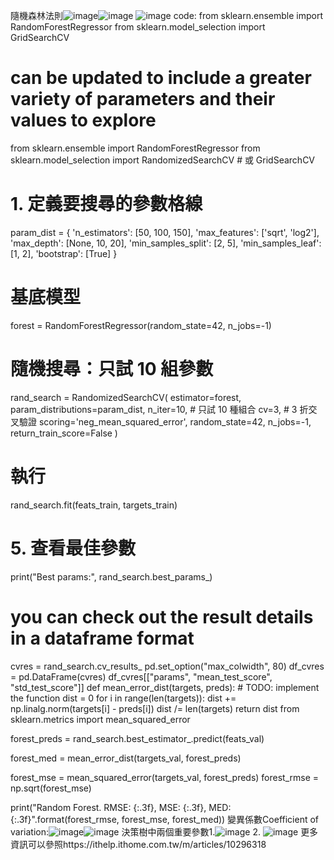 隨機森林法則![image](https://github.com/user-attachments/assets/0b9edfcb-cf05-48aa-82ec-2c049e4141ff)![image](https://github.com/user-attachments/assets/1af7f702-18bc-4a18-a72a-b4ace1342c63)
![image](https://github.com/user-attachments/assets/4ad4fbc7-f0b2-4612-a140-012b5b85c39a)
code:
from sklearn.ensemble import RandomForestRegressor
from sklearn.model_selection import GridSearchCV

# can be updated to include a greater variety of parameters and their values to explore
from sklearn.ensemble import RandomForestRegressor
from sklearn.model_selection import RandomizedSearchCV  # 或 GridSearchCV

# 1. 定義要搜尋的參數格線
param_dist = {
    'n_estimators':      [50, 100, 150],
    'max_features':      ['sqrt', 'log2'],
    'max_depth':         [None, 10, 20],
    'min_samples_split': [2, 5],
    'min_samples_leaf':  [1, 2],
    'bootstrap':         [True]
}

# 基底模型
forest = RandomForestRegressor(random_state=42, n_jobs=-1)

# 隨機搜尋：只試 10 組參數
rand_search = RandomizedSearchCV(
    estimator=forest,
    param_distributions=param_dist,
    n_iter=10,                # 只試 10 種組合
    cv=3,                     # 3 折交叉驗證
    scoring='neg_mean_squared_error',
    random_state=42,
    n_jobs=-1,
    return_train_score=False
)

# 執行
rand_search.fit(feats_train, targets_train)

# 5. 查看最佳參數
print("Best params:", rand_search.best_params_)

# you can check out the result details in a dataframe format
cvres = rand_search.cv_results_
pd.set_option("max_colwidth", 80)
df_cvres = pd.DataFrame(cvres)
df_cvres[["params", "mean_test_score", "std_test_score"]]
def mean_error_dist(targets, preds):
    # TODO: implement the function
    dist = 0
    for i in range(len(targets)):
      dist += np.linalg.norm(targets[i] - preds[i])
    dist /= len(targets)
    return dist
  from sklearn.metrics import mean_squared_error

forest_preds = rand_search.best_estimator_.predict(feats_val)

forest_med = mean_error_dist(targets_val, forest_preds)

forest_mse = mean_squared_error(targets_val, forest_preds)
forest_rmse = np.sqrt(forest_mse)

print("Random Forest. RMSE: {:.3f}, MSE: {:.3f}, MED: {:.3f}".format(forest_rmse, forest_mse, forest_med))
變異係數Coefficient of variation:![image](https://github.com/user-attachments/assets/83d8a1c8-fedb-4c8d-b9da-554118cdfc7a)![image](https://github.com/user-attachments/assets/d115b4a1-c71f-497b-b23a-2ff9f6d2154a)
決策樹中兩個重要參數1.![image](https://github.com/user-attachments/assets/56c477ae-375c-4163-87de-72ee5ad2b21b)
2. ![image](https://github.com/user-attachments/assets/1139761f-f4a6-4bb9-8960-ce8c26e68a3f)
更多資訊可以參照https://ithelp.ithome.com.tw/m/articles/10296318


